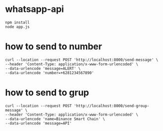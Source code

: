 # whatsapp-api

```
npm install
node app.js
```

# how to send to number
```
curl --location --request POST 'http://localhost:8000/send-message' \
--header 'Content-Type: application/x-www-form-urlencoded' \
--data-urlencode 'message=ALERT' \
--data-urlencode 'number=+6281234567890'
```

# how to send to grup
```
curl --location --request POST 'http://localhost:8000/send-group-message' \
--header 'Content-Type: application/x-www-form-urlencoded' \
--data-urlencode 'name=Binance Smart Chain' \
--data-urlencode 'message=API'
```

